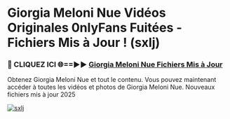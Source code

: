 # Giorgia Meloni Nue Vidéos Originales 0nlyFans Fuitées - Fichiers Mis à Jour ! (sxlj)

<h3>🔴 CLIQUEZ ICI 🌐==►► <a href="https://tinyurl.com/2pmr4ezf" rel="nofollow">Giorgia Meloni Nue Fichiers Mis à Jour</a></h3>

Obtenez Giorgia Meloni Nue et tout le contenu. Vous pouvez maintenant accéder à toutes les vidéos et photos de Giorgia Meloni Nue. Nouveaux fichiers mis à jour 2025

[![sxlj](https://i.imgur.com/6SNvagu.gif)](https://tinyurl.com/2pmr4ezf)
